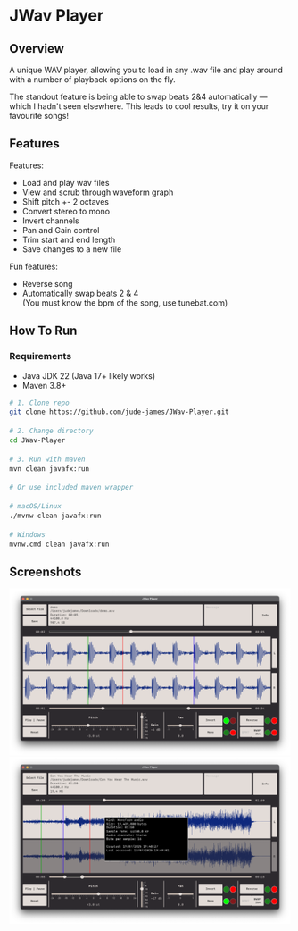 # JWav Player

## Overview

A unique WAV player, allowing you to load in any .wav file 
and play around with a number of playback options on the fly.

The standout feature is being able to swap beats 2&4 automatically — which I hadn't seen elsewhere. 
This leads to cool results, try it on your favourite songs!

## Features

Features:
- Load and play wav files
- View and scrub through waveform graph
- Shift pitch +- 2 octaves
- Convert stereo to mono
- Invert channels
- Pan and Gain control
- Trim start and end length
- Save changes to a new file

Fun features:
- Reverse song
- Automatically swap beats 2 & 4  
  (You must know the bpm of the song, use tunebat.com)

## How To Run

### Requirements

- Java JDK 22 (Java 17+ likely works)
- Maven 3.8+

```bash
# 1. Clone repo
git clone https://github.com/jude-james/JWav-Player.git

# 2. Change directory
cd JWav-Player

# 3. Run with maven
mvn clean javafx:run

# Or use included maven wrapper

# macOS/Linux
./mvnw clean javafx:run

# Windows
mvnw.cmd clean javafx:run
```

## Screenshots

![](screenshot1.png)
![](screenshot2.png)